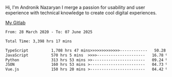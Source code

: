 Hi, I'm Andronik Nazaryan
I merge a passion for usability and user experience with technical knowledge to create cool digital experiences.

[My Gitlab](https://gitlab.com/anridev24)

<!--START_SECTION:waka-->

```txt
From: 28 March 2020 - To: 07 June 2025

Total Time: 3,398 hrs 17 mins

TypeScript          1,708 hrs 47 mins>>>>>>>>>>>>>------------   50.28 %
JavaScript          570 hrs 5 mins  >>>>---------------------   16.78 %
Python              313 hrs 53 mins >>-----------------------   09.24 %
JSON                160 hrs 53 mins >------------------------   04.73 %
Vue.js              150 hrs 20 mins >------------------------   04.42 %
```

<!--END_SECTION:waka-->

